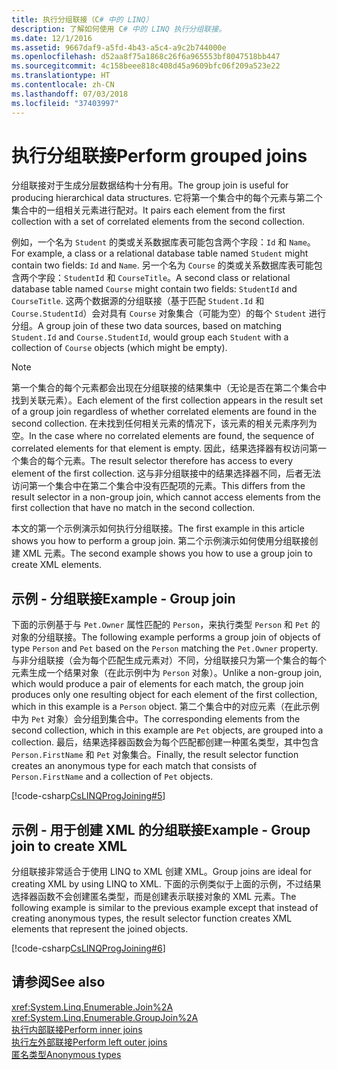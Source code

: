 ```yaml
---
title: 执行分组联接（C# 中的 LINQ）
description: 了解如何使用 C# 中的 LINQ 执行分组联接。
ms.date: 12/1/2016
ms.assetid: 9667daf9-a5fd-4b43-a5c4-a9c2b744000e
ms.openlocfilehash: d52aa8f75a1868c26f6a965553bf8047518bb447
ms.sourcegitcommit: 4c158beee818c408d45a9609bfc06f209a523e22
ms.translationtype: HT
ms.contentlocale: zh-CN
ms.lasthandoff: 07/03/2018
ms.locfileid: "37403997"
---
```

# <a name="perform-grouped-joins"></a><span data-ttu-id="d341a-103">执行分组联接</span><span class="sxs-lookup"><span data-stu-id="d341a-103">Perform grouped joins</span></span>

<span data-ttu-id="d341a-104">分组联接对于生成分层数据结构十分有用。</span><span class="sxs-lookup"><span data-stu-id="d341a-104">The group join is useful for producing hierarchical data structures.</span></span> <span data-ttu-id="d341a-105">它将第一个集合中的每个元素与第二个集合中的一组相关元素进行配对。</span><span class="sxs-lookup"><span data-stu-id="d341a-105">It pairs each element from the first collection with a set of correlated elements from the second collection.</span></span>

<span data-ttu-id="d341a-106">例如，一个名为 `Student` 的类或关系数据库表可能包含两个字段：`Id` 和 `Name`。</span><span class="sxs-lookup"><span data-stu-id="d341a-106">For example, a class or a relational database table named `Student` might contain two fields: `Id` and `Name`.</span></span> <span data-ttu-id="d341a-107">另一个名为 `Course` 的类或关系数据库表可能包含两个字段：`StudentId` 和 `CourseTitle`。</span><span class="sxs-lookup"><span data-stu-id="d341a-107">A second class or relational database table named `Course` might contain two fields: `StudentId` and `CourseTitle`.</span></span> <span data-ttu-id="d341a-108">这两个数据源的分组联接（基于匹配 `Student.Id` 和 `Course.StudentId`）会对具有 `Course` 对象集合（可能为空）的每个 `Student` 进行分组。</span><span class="sxs-lookup"><span data-stu-id="d341a-108">A group join of these two data sources, based on matching `Student.Id` and `Course.StudentId`, would group each `Student` with a collection of `Course` objects (which might be empty).</span></span>

> [!NOTE]
> <span data-ttu-id="d341a-109">第一个集合的每个元素都会出现在分组联接的结果集中（无论是否在第二个集合中找到关联元素）。</span><span class="sxs-lookup"><span data-stu-id="d341a-109">Each element of the first collection appears in the result set of a group join regardless of whether correlated elements are found in the second collection.</span></span> <span data-ttu-id="d341a-110">在未找到任何相关元素的情况下，该元素的相关元素序列为空。</span><span class="sxs-lookup"><span data-stu-id="d341a-110">In the case where no correlated elements are found, the sequence of correlated elements for that element is empty.</span></span> <span data-ttu-id="d341a-111">因此，结果选择器有权访问第一个集合的每个元素。</span><span class="sxs-lookup"><span data-stu-id="d341a-111">The result selector therefore has access to every element of the first collection.</span></span> <span data-ttu-id="d341a-112">这与非分组联接中的结果选择器不同，后者无法访问第一个集合中在第二个集合中没有匹配项的元素。</span><span class="sxs-lookup"><span data-stu-id="d341a-112">This differs from the result selector in a non-group join, which cannot access elements from the first collection that have no match in the second collection.</span></span>

<span data-ttu-id="d341a-113">本文的第一个示例演示如何执行分组联接。</span><span class="sxs-lookup"><span data-stu-id="d341a-113">The first example in this article shows you how to perform a group join.</span></span> <span data-ttu-id="d341a-114">第二个示例演示如何使用分组联接创建 XML 元素。</span><span class="sxs-lookup"><span data-stu-id="d341a-114">The second example shows you how to use a group join to create XML elements.</span></span>

## <a name="example---group-join"></a><span data-ttu-id="d341a-115">示例 - 分组联接</span><span class="sxs-lookup"><span data-stu-id="d341a-115">Example - Group join</span></span>

<span data-ttu-id="d341a-116">下面的示例基于与 `Pet.Owner` 属性匹配的 `Person`，来执行类型 `Person` 和 `Pet` 的对象的分组联接。</span><span class="sxs-lookup"><span data-stu-id="d341a-116">The following example performs a group join of objects of type `Person` and `Pet` based on the `Person` matching the `Pet.Owner` property.</span></span> <span data-ttu-id="d341a-117">与非分组联接（会为每个匹配生成元素对）不同，分组联接只为第一个集合的每个元素生成一个结果对象（在此示例中为 `Person` 对象）。</span><span class="sxs-lookup"><span data-stu-id="d341a-117">Unlike a non-group join, which would produce a pair of elements for each match, the group join produces only one resulting object for each element of the first collection, which in this example is a `Person` object.</span></span> <span data-ttu-id="d341a-118">第二个集合中的对应元素（在此示例中为 `Pet` 对象）会分组到集合中。</span><span class="sxs-lookup"><span data-stu-id="d341a-118">The corresponding elements from the second collection, which in this example are `Pet` objects, are grouped into a collection.</span></span> <span data-ttu-id="d341a-119">最后，结果选择器函数会为每个匹配都创建一种匿名类型，其中包含 `Person.FirstName` 和 `Pet` 对象集合。</span><span class="sxs-lookup"><span data-stu-id="d341a-119">Finally, the result selector function creates an anonymous type for each match that consists of `Person.FirstName` and a collection of `Pet` objects.</span></span>

[!code-csharp[CsLINQProgJoining#5](~/samples/snippets/csharp/concepts/linq/how-to-perform-grouped-joins_1.cs)]

## <a name="example---group-join-to-create-xml"></a><span data-ttu-id="d341a-120">示例 - 用于创建 XML 的分组联接</span><span class="sxs-lookup"><span data-stu-id="d341a-120">Example - Group join to create XML</span></span>

<span data-ttu-id="d341a-121">分组联接非常适合于使用 LINQ to XML 创建 XML。</span><span class="sxs-lookup"><span data-stu-id="d341a-121">Group joins are ideal for creating XML by using LINQ to XML.</span></span> <span data-ttu-id="d341a-122">下面的示例类似于上面的示例，不过结果选择器函数不会创建匿名类型，而是创建表示联接对象的 XML 元素。</span><span class="sxs-lookup"><span data-stu-id="d341a-122">The following example is similar to the previous example except that instead of creating anonymous types, the result selector function creates XML elements that represent the joined objects.</span></span>

[!code-csharp[CsLINQProgJoining#6](~/samples/snippets/csharp/concepts/linq/how-to-perform-grouped-joins_2.cs)]

## <a name="see-also"></a><span data-ttu-id="d341a-123">请参阅</span><span class="sxs-lookup"><span data-stu-id="d341a-123">See also</span></span>

<xref:System.Linq.Enumerable.Join%2A>  
<xref:System.Linq.Enumerable.GroupJoin%2A>  
[<span data-ttu-id="d341a-124">执行内部联接</span><span class="sxs-lookup"><span data-stu-id="d341a-124">Perform inner joins</span></span>](perform-inner-joins.md)  
[<span data-ttu-id="d341a-125">执行左外部联接</span><span class="sxs-lookup"><span data-stu-id="d341a-125">Perform left outer joins</span></span>](perform-left-outer-joins.md)  
[<span data-ttu-id="d341a-126">匿名类型</span><span class="sxs-lookup"><span data-stu-id="d341a-126">Anonymous types</span></span>](../programming-guide/classes-and-structs/anonymous-types.md)  